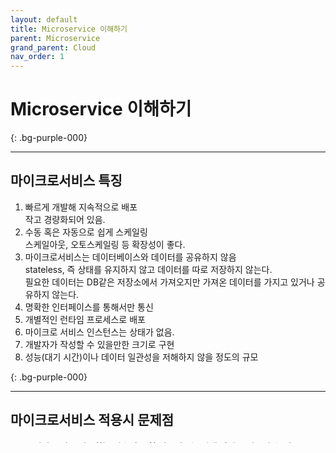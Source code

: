 ```yaml
---
layout: default
title: Microservice 이해하기
parent: Microservice
grand_parent: Cloud
nav_order: 1
---
```


# **Microservice 이해하기**

{: .bg-purple-000}

---

## 마이크로서비스 특징

1. 빠르게 개발해 지속적으로 배포\
   작고 경량화되어 있음.
2. 수동 혹은 자동으로 쉽게 스케일링\
   스케일아웃, 오토스케일링 등 확장성이 좋다.
3. 마이크로서비스는 데이터베이스와 데이터를 공유하지 않음\
   stateless, 즉 상태를 유지하지 않고 데이터를 따로 저장하지 않는다.\
   필요한 데이터는 DB같은 저장소에서 가져오지만 가져온 데이터를 가지고 있거나 공유하지 않는다.
4. 명확한 인터페이스를 통해서만 통신
5. 개별적인 런타임 프로세스로 배포
6. 마이크로 서비스 인스턴스는 상태가 없음.
7. 개발자가 작성할 수 있을만한 크기로 구현
8. 성능(대기 시간)이나 데이터 일관성을 저해하지 않을 정도의 규모

{: .bg-purple-000}

---

## 마이크로서비스 적용시 문제점

1. 동기식 통신을 사용하는 다수의 소형 컴포넌트는 연쇄 장애를 일으킬 수 있음.
2. 다수의 소형 컴포넌트를 최신 상태로 유지하는 것이 어려움.
3. 많은 컴포넌트 처리에 관여하는 요청은 추적하기 어려움.
4. 컴포넌트 수준의 하드웨어 자원 사용량 분석도 어려움.
5. 다수의 소형 컴포넌트를 수동으로 구성하고 관리할 때 비용이 많이 들고 오류가 발생하기 쉬움.

{: .bg-purple-000}

---

## Microservice 디자인 패턴

1. **서비스 디스커버리**\
   - 마이크로 서비스를 자동으로 등록 및 해지
   - 요청을 마이크로서비스 엔드포인트에 보내면 여러개 중 1개로 라우팅
   - 만약 마이크로서비스를 백엔드에 추가하고자 하는 경우, 이 서비스의 IP나 도메인명과 같은 엔드포인트를 자동적으로 앞단의 프론트엔드 봇, 로드밸런스, 리버스 프록시 서버에 자동으로 등록해서 라우팅 및 로드밸런싱을 할 수 있도록 적용가능하다.
2. **Edge 서버**
   - 외부 마이크로서비스로만 연결, 내부 서비스는 외부에 공개되지 않음.
   - 하나하나씩 외부랑 연결되는 형태는 좋지 않다. 보안에 취약하고 이슈 발생 시 외부와의 통신에 있어 추적이 어려움.
   - 외부로 공개시 표준 프로토콜 및 OAuth, API Key 등 보안 적용 후 연결(인증받은 클라이언트만 연결할 수 있도록 적용해야 함.
3. **Reactive 마이크로 서비스**
   - 비동기 형태로 메시지를 처리
   - 동기식 형태로 처리가 요구되면 논블로킹 I/O를 사용
4. **Config 중앙화**
   - 마이크로서비스의 설정 정보를 중앙 서버에 저장/관리
   - 한 번에 적용되는 설정이 있을 수 있고 서비스마다 적용되는 경우가 있는데 공통된 부분은 중앙 서버에서 관리
5. **Logging 중앙화**
   - 로그를 마이크로서비스마다 걸게 되면 로그를 한번에 모아서 수집해서 처리할 수 있도록 중앙 서버에서 관리하도록 함.
   - 로그 이벤트를 조회 및 분석하기 위한 API 및 GUI 제공
6. **Distributed Tracing**
   - 모든 요청 및 메시지 고유의 ID가 있고, 로그 이벤트에도 ID 적용. 특정 트랜잭션에서 이슈가 발생했을 때 쉽게 찾을 수 있고 인덱싱을 통해 쉽게 추적 가능하다.
   - 사전에 정의된 ID가 적용되고 로그 이벤트에서 ID로 검색 및 분산 추적
7. **Circuit Breaker**
   - 대상 서비스 문제를 감지하면, 새로운 요청을 보내지 않도록 차단
   - Circuit을 Open 후 장애 확산을 방지하고, 조치가 완료되면 Close로 원복
8. **Control loop**
   - 원하는 상태(Desired state)와 현재 상태(Current state)를 비교, 관찰
   - 두 상태가 다른 경우에는 GitOps 기반으로 상태를 일치하도록 Sync 수행
9. **Monitoring & Alarm 중앙화**
   - 자원 사용량의 메트릭 수집 및 새로운 서비스에 대한 메트릭 자동 등록
   - 수집한 메트릭을 조회 및 분석하기 위한 API와 GUI 제공

{: .bg-purple-000}

---

## Microservice 디자인 패턴 관련 오픈소수 도구 목록

| 디자인 패턴               | Spring             | Kubernetes             | Istio             |
| :------------------------ | :----------------- | :--------------------- | :---------------- |
| 서비스 디스커버리         | Eureka 및 Ribbon   | CoreDNS 및 Service     |                   |
| Edge 서버                 | Zuul               | Ingress                | Ingress Gateway   |
| Reactive 마이크로 서비스  | Reactor 및 WebFlux |                        |                   |
| Config 중앙화             | Config Server      | Configmap 및 Secret    |                   |
| Logging 중앙화            |                    | Elasticsearch, Fluentd |                   |
| Distributed Tracing       | Sleuth 및 Zipkin   |                        | Jaeger            |
| Circuit Breaker           | Resilience4j       |                        | Outlier detection |
| Control loop              |                    | Controller manager     |                   |
| Monitoring & Alarm 중앙화 |                    | Prometheus, Grafana    | Kiali             |
